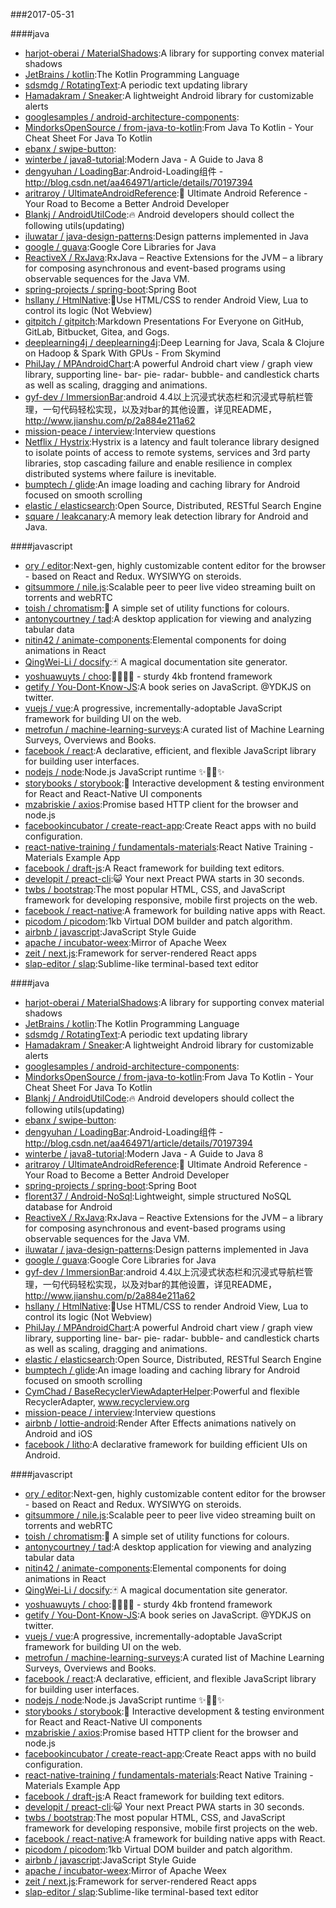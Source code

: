###2017-05-31 

####java
* [harjot-oberai / MaterialShadows](https://github.com/harjot-oberai/MaterialShadows):A library for supporting convex material shadows
* [JetBrains / kotlin](https://github.com/JetBrains/kotlin):The Kotlin Programming Language
* [sdsmdg / RotatingText](https://github.com/sdsmdg/RotatingText):A periodic text updating library
* [Hamadakram / Sneaker](https://github.com/Hamadakram/Sneaker):A lightweight Android library for customizable alerts
* [googlesamples / android-architecture-components](https://github.com/googlesamples/android-architecture-components):
* [MindorksOpenSource / from-java-to-kotlin](https://github.com/MindorksOpenSource/from-java-to-kotlin):From Java To Kotlin - Your Cheat Sheet For Java To Kotlin
* [ebanx / swipe-button](https://github.com/ebanx/swipe-button):
* [winterbe / java8-tutorial](https://github.com/winterbe/java8-tutorial):Modern Java - A Guide to Java 8
* [dengyuhan / LoadingBar](https://github.com/dengyuhan/LoadingBar):Android-Loading组件 - http://blog.csdn.net/aa464971/article/details/70197394
* [aritraroy / UltimateAndroidReference](https://github.com/aritraroy/UltimateAndroidReference):🚀 Ultimate Android Reference - Your Road to Become a Better Android Developer
* [Blankj / AndroidUtilCode](https://github.com/Blankj/AndroidUtilCode):🔥 Android developers should collect the following utils(updating)
* [iluwatar / java-design-patterns](https://github.com/iluwatar/java-design-patterns):Design patterns implemented in Java
* [google / guava](https://github.com/google/guava):Google Core Libraries for Java
* [ReactiveX / RxJava](https://github.com/ReactiveX/RxJava):RxJava – Reactive Extensions for the JVM – a library for composing asynchronous and event-based programs using observable sequences for the Java VM.
* [spring-projects / spring-boot](https://github.com/spring-projects/spring-boot):Spring Boot
* [hsllany / HtmlNative](https://github.com/hsllany/HtmlNative):📃Use HTML/CSS to render Android View, Lua to control its logic (Not Webview)
* [gitpitch / gitpitch](https://github.com/gitpitch/gitpitch):Markdown Presentations For Everyone on GitHub, GitLab, Bitbucket, Gitea, and Gogs.
* [deeplearning4j / deeplearning4j](https://github.com/deeplearning4j/deeplearning4j):Deep Learning for Java, Scala & Clojure on Hadoop & Spark With GPUs - From Skymind
* [PhilJay / MPAndroidChart](https://github.com/PhilJay/MPAndroidChart):A powerful Android chart view / graph view library, supporting line- bar- pie- radar- bubble- and candlestick charts as well as scaling, dragging and animations.
* [gyf-dev / ImmersionBar](https://github.com/gyf-dev/ImmersionBar):android 4.4以上沉浸式状态栏和沉浸式导航栏管理，一句代码轻松实现，以及对bar的其他设置，详见README，http://www.jianshu.com/p/2a884e211a62
* [mission-peace / interview](https://github.com/mission-peace/interview):Interview questions
* [Netflix / Hystrix](https://github.com/Netflix/Hystrix):Hystrix is a latency and fault tolerance library designed to isolate points of access to remote systems, services and 3rd party libraries, stop cascading failure and enable resilience in complex distributed systems where failure is inevitable.
* [bumptech / glide](https://github.com/bumptech/glide):An image loading and caching library for Android focused on smooth scrolling
* [elastic / elasticsearch](https://github.com/elastic/elasticsearch):Open Source, Distributed, RESTful Search Engine
* [square / leakcanary](https://github.com/square/leakcanary):A memory leak detection library for Android and Java.

####javascript
* [ory / editor](https://github.com/ory/editor):Next-gen, highly customizable content editor for the browser - based on React and Redux. WYSIWYG on steroids.
* [gitsummore / nile.js](https://github.com/gitsummore/nile.js):Scalable peer to peer live video streaming built on torrents and webRTC
* [toish / chromatism](https://github.com/toish/chromatism):🌈 A simple set of utility functions for colours.
* [antonycourtney / tad](https://github.com/antonycourtney/tad):A desktop application for viewing and analyzing tabular data
* [nitin42 / animate-components](https://github.com/nitin42/animate-components):Elemental components for doing animations in React
* [QingWei-Li / docsify](https://github.com/QingWei-Li/docsify):🃏 A magical documentation site generator.
* [yoshuawuyts / choo](https://github.com/yoshuawuyts/choo):🚂🚋🚋🚋 - sturdy 4kb frontend framework
* [getify / You-Dont-Know-JS](https://github.com/getify/You-Dont-Know-JS):A book series on JavaScript. @YDKJS on twitter.
* [vuejs / vue](https://github.com/vuejs/vue):A progressive, incrementally-adoptable JavaScript framework for building UI on the web.
* [metrofun / machine-learning-surveys](https://github.com/metrofun/machine-learning-surveys):A curated list of Machine Learning Surveys, Overviews and Books.
* [facebook / react](https://github.com/facebook/react):A declarative, efficient, and flexible JavaScript library for building user interfaces.
* [nodejs / node](https://github.com/nodejs/node):Node.js JavaScript runtime ✨🐢🚀✨
* [storybooks / storybook](https://github.com/storybooks/storybook):📓 Interactive development & testing environment for React and React-Native UI components
* [mzabriskie / axios](https://github.com/mzabriskie/axios):Promise based HTTP client for the browser and node.js
* [facebookincubator / create-react-app](https://github.com/facebookincubator/create-react-app):Create React apps with no build configuration.
* [react-native-training / fundamentals-materials](https://github.com/react-native-training/fundamentals-materials):React Native Training - Materials Example App
* [facebook / draft-js](https://github.com/facebook/draft-js):A React framework for building text editors.
* [developit / preact-cli](https://github.com/developit/preact-cli):😺 Your next Preact PWA starts in 30 seconds.
* [twbs / bootstrap](https://github.com/twbs/bootstrap):The most popular HTML, CSS, and JavaScript framework for developing responsive, mobile first projects on the web.
* [facebook / react-native](https://github.com/facebook/react-native):A framework for building native apps with React.
* [picodom / picodom](https://github.com/picodom/picodom):1kb Virtual DOM builder and patch algorithm.
* [airbnb / javascript](https://github.com/airbnb/javascript):JavaScript Style Guide
* [apache / incubator-weex](https://github.com/apache/incubator-weex):Mirror of Apache Weex
* [zeit / next.js](https://github.com/zeit/next.js):Framework for server-rendered React apps
* [slap-editor / slap](https://github.com/slap-editor/slap):Sublime-like terminal-based text editor

####java
* [harjot-oberai / MaterialShadows](https://github.com/harjot-oberai/MaterialShadows):A library for supporting convex material shadows
* [JetBrains / kotlin](https://github.com/JetBrains/kotlin):The Kotlin Programming Language
* [sdsmdg / RotatingText](https://github.com/sdsmdg/RotatingText):A periodic text updating library
* [Hamadakram / Sneaker](https://github.com/Hamadakram/Sneaker):A lightweight Android library for customizable alerts
* [googlesamples / android-architecture-components](https://github.com/googlesamples/android-architecture-components):
* [MindorksOpenSource / from-java-to-kotlin](https://github.com/MindorksOpenSource/from-java-to-kotlin):From Java To Kotlin - Your Cheat Sheet For Java To Kotlin
* [Blankj / AndroidUtilCode](https://github.com/Blankj/AndroidUtilCode):🔥 Android developers should collect the following utils(updating)
* [ebanx / swipe-button](https://github.com/ebanx/swipe-button):
* [dengyuhan / LoadingBar](https://github.com/dengyuhan/LoadingBar):Android-Loading组件 - http://blog.csdn.net/aa464971/article/details/70197394
* [winterbe / java8-tutorial](https://github.com/winterbe/java8-tutorial):Modern Java - A Guide to Java 8
* [aritraroy / UltimateAndroidReference](https://github.com/aritraroy/UltimateAndroidReference):🚀 Ultimate Android Reference - Your Road to Become a Better Android Developer
* [spring-projects / spring-boot](https://github.com/spring-projects/spring-boot):Spring Boot
* [florent37 / Android-NoSql](https://github.com/florent37/Android-NoSql):Lightweight, simple structured NoSQL database for Android
* [ReactiveX / RxJava](https://github.com/ReactiveX/RxJava):RxJava – Reactive Extensions for the JVM – a library for composing asynchronous and event-based programs using observable sequences for the Java VM.
* [iluwatar / java-design-patterns](https://github.com/iluwatar/java-design-patterns):Design patterns implemented in Java
* [google / guava](https://github.com/google/guava):Google Core Libraries for Java
* [gyf-dev / ImmersionBar](https://github.com/gyf-dev/ImmersionBar):android 4.4以上沉浸式状态栏和沉浸式导航栏管理，一句代码轻松实现，以及对bar的其他设置，详见README，http://www.jianshu.com/p/2a884e211a62
* [hsllany / HtmlNative](https://github.com/hsllany/HtmlNative):📃Use HTML/CSS to render Android View, Lua to control its logic (Not Webview)
* [PhilJay / MPAndroidChart](https://github.com/PhilJay/MPAndroidChart):A powerful Android chart view / graph view library, supporting line- bar- pie- radar- bubble- and candlestick charts as well as scaling, dragging and animations.
* [elastic / elasticsearch](https://github.com/elastic/elasticsearch):Open Source, Distributed, RESTful Search Engine
* [bumptech / glide](https://github.com/bumptech/glide):An image loading and caching library for Android focused on smooth scrolling
* [CymChad / BaseRecyclerViewAdapterHelper](https://github.com/CymChad/BaseRecyclerViewAdapterHelper):Powerful and flexible RecyclerAdapter, www.recyclerview.org
* [mission-peace / interview](https://github.com/mission-peace/interview):Interview questions
* [airbnb / lottie-android](https://github.com/airbnb/lottie-android):Render After Effects animations natively on Android and iOS
* [facebook / litho](https://github.com/facebook/litho):A declarative framework for building efficient UIs on Android.

####javascript
* [ory / editor](https://github.com/ory/editor):Next-gen, highly customizable content editor for the browser - based on React and Redux. WYSIWYG on steroids.
* [gitsummore / nile.js](https://github.com/gitsummore/nile.js):Scalable peer to peer live video streaming built on torrents and webRTC
* [toish / chromatism](https://github.com/toish/chromatism):🌈 A simple set of utility functions for colours.
* [antonycourtney / tad](https://github.com/antonycourtney/tad):A desktop application for viewing and analyzing tabular data
* [nitin42 / animate-components](https://github.com/nitin42/animate-components):Elemental components for doing animations in React
* [QingWei-Li / docsify](https://github.com/QingWei-Li/docsify):🃏 A magical documentation site generator.
* [yoshuawuyts / choo](https://github.com/yoshuawuyts/choo):🚂🚋🚋🚋 - sturdy 4kb frontend framework
* [getify / You-Dont-Know-JS](https://github.com/getify/You-Dont-Know-JS):A book series on JavaScript. @YDKJS on twitter.
* [vuejs / vue](https://github.com/vuejs/vue):A progressive, incrementally-adoptable JavaScript framework for building UI on the web.
* [metrofun / machine-learning-surveys](https://github.com/metrofun/machine-learning-surveys):A curated list of Machine Learning Surveys, Overviews and Books.
* [facebook / react](https://github.com/facebook/react):A declarative, efficient, and flexible JavaScript library for building user interfaces.
* [nodejs / node](https://github.com/nodejs/node):Node.js JavaScript runtime ✨🐢🚀✨
* [storybooks / storybook](https://github.com/storybooks/storybook):📓 Interactive development & testing environment for React and React-Native UI components
* [mzabriskie / axios](https://github.com/mzabriskie/axios):Promise based HTTP client for the browser and node.js
* [facebookincubator / create-react-app](https://github.com/facebookincubator/create-react-app):Create React apps with no build configuration.
* [react-native-training / fundamentals-materials](https://github.com/react-native-training/fundamentals-materials):React Native Training - Materials Example App
* [facebook / draft-js](https://github.com/facebook/draft-js):A React framework for building text editors.
* [developit / preact-cli](https://github.com/developit/preact-cli):😺 Your next Preact PWA starts in 30 seconds.
* [twbs / bootstrap](https://github.com/twbs/bootstrap):The most popular HTML, CSS, and JavaScript framework for developing responsive, mobile first projects on the web.
* [facebook / react-native](https://github.com/facebook/react-native):A framework for building native apps with React.
* [picodom / picodom](https://github.com/picodom/picodom):1kb Virtual DOM builder and patch algorithm.
* [airbnb / javascript](https://github.com/airbnb/javascript):JavaScript Style Guide
* [apache / incubator-weex](https://github.com/apache/incubator-weex):Mirror of Apache Weex
* [zeit / next.js](https://github.com/zeit/next.js):Framework for server-rendered React apps
* [slap-editor / slap](https://github.com/slap-editor/slap):Sublime-like terminal-based text editor
